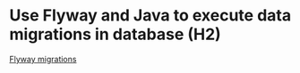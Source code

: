 # Use Flyway and Java to execute data migrations in database (H2)

[Flyway migrations](https://flywaydb.org/documentation/tutorials/java)

